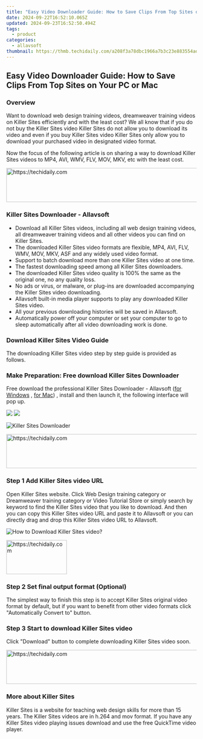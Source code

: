 ```yaml
---
title: "Easy Video Downloader Guide: How to Save Clips From Top Sites on Your PC or Mac"
date: 2024-09-22T16:52:10.065Z
updated: 2024-09-23T16:52:50.494Z
tags:
  - product
categories:
  - allavsoft
thumbnail: https://thmb.techidaily.com/a208f3a78dbc1966a7b3c23e883554ad74b655fe58471df92be6395b51c092b0.jpg
---
```


## Easy Video Downloader Guide: How to Save Clips From Top Sites on Your PC or Mac

### Overview

Want to download web design training videos, dreamweaver training videos on Killer Sites efficiently and with the least cost? We all know that if you do not buy the Killer Sites video Killer Sites do not allow you to download its video and even if you buy Killer Sites video Killer Sites only allow you to download your purchased video in designated video format.

Now the focus of the following article is on sharing a way to download Killer Sites videos to MP4, AVI, WMV, FLV, MOV, MKV, etc with the least cost.

<!-- affiliate ads begin -->
<a href="https://bluettide.pxf.io/c/5597632/2141683/17092" target="_top" id="2141683">
  <img src="//a.impactradius-go.com/display-ad/17092-2141683" border="0" alt="https://techidaily.com" width="728" height="90"/>
</a>
<img height="0" width="0" src="https://bluettide.pxf.io/i/5597632/2141683/17092" style="position:absolute;visibility:hidden;" border="0" />
<!-- affiliate ads end -->

### Killer Sites Downloader - Allavsoft

* Download all Killer Sites videos, including all web design training videos, all dreamweaver training videos and all other videos you can find on Killer Sites.
* The downloaded Killer Sites video formats are flexible, MP4, AVI, FLV, WMV, MOV, MKV, ASF and any widely used video format.
* Support to batch download more than one Killer Sites video at one time.
* The fastest downloading speed among all Killer Sites downloaders.
* The downloaded Killer Sites video quality is 100% the same as the original one, no any quality loss.
* No ads or virus, or malware, or plug-ins are downloaded accompanying the Killer Sites video downloading.
* Allavsoft built-in media player supports to play any downloaded Killer Sites video.
* All your previous downloading histories will be saved in Allavsoft.
* Automatically power off your computer or set your computer to go to sleep automatically after all video downloading work is done.

### Download Killer Sites Video Guide

The downloading Killer Sites video step by step guide is provided as follows.

### Make Preparation: Free download Killer Sites Downloader

Free download the professional Killer Sites Downloader - Allavsoft ([for Windows](https://tools.techidaily.com/allavsoft/products/) , [for Mac](https://tools.techidaily.com/allavsoft/products/)) , install and then launch it, the following interface will pop up.

[![](https://www.allavsoft.com/how-to/../images/how-to/free-download-win.jpg)](https://tools.techidaily.com/allavsoft/products/) [![](https://www.allavsoft.com/how-to/../images/how-to/free-download-mac.jpg)](https://tools.techidaily.com/allavsoft/products/)

![Killer Sites Downloader](https://www.allavsoft.com/how-to/../images/allavsoft/screen-shot-600.jpg)

<!-- affiliate ads begin -->
<a href="https://aligracehair.sjv.io/c/5597632/2027181/19272" target="_top" id="2027181">
  <img src="//a.impactradius-go.com/display-ad/19272-2027181" border="0" alt="https://techidaily.com" width="728" height="90"/>
</a>
<img height="0" width="0" src="https://aligracehair.sjv.io/i/5597632/2027181/19272" style="position:absolute;visibility:hidden;" border="0" />
<!-- affiliate ads end -->

### Step 1 Add Killer Sites video URL

Open Killer Sites website. Click Web Design training category or Dreamweaver training category or Video Tutorial Store or simply search by keyword to find the Killer Sites video that you like to download. And then you can copy this Killer Sites video URL and paste it to Allavsoft or you can directly drag and drop this Killer Sites video URL to Allavsoft.

![How to Download Killer Sites video?](https://www.allavsoft.com/how-to/../images/how-to/download-rtmp-video/download-rtmp-video.jpg)

<!-- affiliate ads begin -->
<a href="https://aligracehair.sjv.io/c/5597632/2135410/19272" target="_top" id="2135410">
  <img src="//a.impactradius-go.com/display-ad/19272-2135410" border="0" alt="https://techidaily.com" width="160" height="90"/>
</a>
<img height="0" width="0" src="https://aligracehair.sjv.io/i/5597632/2135410/19272" style="position:absolute;visibility:hidden;" border="0" />
<!-- affiliate ads end -->

### Step 2 Set final output format (Optional)

The simplest way to finish this step is to accept Killer Sites original video format by default, but if you want to benefit from other video formats click "Automatically Convert to" button.

### Step 3 Start to download Killer Sites video

Click "Download" button to complete downloading Killer Sites video soon.

<!-- affiliate ads begin -->
<a href="https://appsumo.8odi.net/c/5597632/2130891/7443" target="_top" id="2130891">
  <img src="//a.impactradius-go.com/display-ad/7443-2130891" border="0" alt="https://techidaily.com" width="728" height="90"/>
</a>
<img height="0" width="0" src="https://appsumo.8odi.net/i/5597632/2130891/7443" style="position:absolute;visibility:hidden;" border="0" />
<!-- affiliate ads end -->

### More about Killer Sites

Killer Sites is a website for teaching web design skills for more than 15 years. The Killer Sites videos are in h.264 and mov format. If you have any Killer Sites video playing issues download and use the free QuickTime video player.

<ins class="adsbygoogle"
     style="display:block"
     data-ad-format="autorelaxed"
     data-ad-client="ca-pub-7571918770474297"
     data-ad-slot="1223367746"></ins>

<ins class="adsbygoogle"
     style="display:block"
     data-ad-client="ca-pub-7571918770474297"
     data-ad-slot="8358498916"
     data-ad-format="auto"
     data-full-width-responsive="true"></ins>



